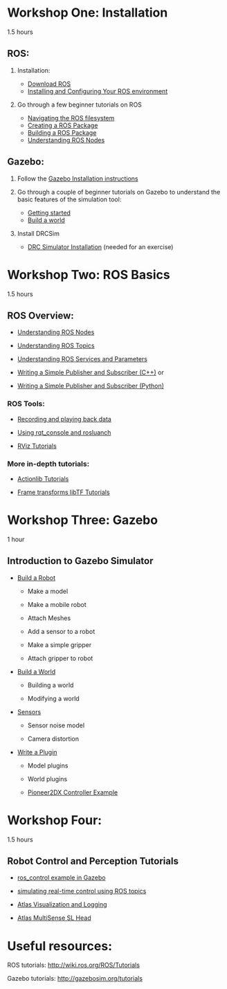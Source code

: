 # Workshop One: Installation
1.5 hours

## ROS: 

1. Installation:
    * [Download ROS](http://wiki.ros.org/ROS/Installation)
    * [Installing and Configuring Your ROS environment](http://wiki.ros.org/ROS/Tutorials/InstallingandConfiguringROSEnvironment)

2. Go through a few beginner tutorials on ROS
    * [Navigating the ROS filesystem](http://wiki.ros.org/ROS/Tutorials/NavigatingTheFilesystem)
    * [Creating a ROS Package](http://wiki.ros.org/ROS/Tutorials/CreatingPackage)
    * [Building a ROS Package](http://wiki.ros.org/ROS/Tutorials/BuildingPackages)
    * [Understanding ROS Nodes](http://wiki.ros.org/ROS/Tutorials/UnderstandingNodes)

## Gazebo: 

1. Follow the [Gazebo Installation instructions](http://gazebosim.org/install)

1. Go through a couple of beginner tutorials on Gazebo to understand the basic features of the simulation tool:

    * [Getting started](http://gazebosim.org/tutorials?tut=quick_start&cat=get_started)
    * [Build a world](http://gazebosim.org/tutorials?tut=build_world&cat=build_world)

1. Install DRCSim

    * [DRC Simulator Installation](http://gazebosim.org/tutorials?tut=drcsim_install&cat=drcsim) (needed for an exercise)


# Workshop Two: ROS Basics
1.5 hours

## ROS Overview:

* [Understanding ROS Nodes](http://wiki.ros.org/ROS/Tutorials/UnderstandingNodes)

* [Understanding ROS Topics](http://wiki.ros.org/ROS/Tutorials/UnderstandingTopics)

* [Understanding ROS Services and Parameters](http://wiki.ros.org/ROS/Tutorials/UnderstandingServicesParams)

* [Writing a Simple Publisher and Subscriber (C++)](http://wiki.ros.org/ROS/Tutorials/WritingPublisherSubscriber%28c%2B%2B%29) or

* [Writing a Simple Publisher and Subscriber (Python)](http://wiki.ros.org/ROS/Tutorials/WritingPublisherSubscriber%28python%29)

### ROS Tools:

* [Recording and playing back data](http://wiki.ros.org/ROS/Tutorials/Recording%20and%20playing%20back%20data)

* [Using rqt_console and rosluanch](http://wiki.ros.org/ROS/Tutorials/UsingRqtconsoleRoslaunch)

* [RViz Tutorials](http://wiki.ros.org/rviz/Tutorials)

### More in-depth tutorials:

* [Actionlib Tutorials ](http://wiki.ros.org/actionlib/Tutorials)

* [Frame transforms libTF Tutorials](http://wiki.ros.org/tf/Tutorials)


# Workshop Three: Gazebo
1 hour

## Introduction to Gazebo Simulator

* [Build a Robot](http://gazebosim.org/tutorials?cat=build_robot)

    * Make a model

    * Make a mobile robot

    * Attach Meshes

    * Add a sensor to a robot

    * Make a simple gripper

    * Attach gripper to robot

* [Build a World](http://gazebosim.org/tutorials?cat=build_world)
  
    * Building a world

    * Modifying a world


* [Sensors](http://gazebosim.org/tutorials?cat=sensors)
  
    * Sensor noise model

    * Camera distortion

* [Write a Plugin](http://gazebosim.org/tutorials?cat=write_plugin)

    * Model plugins

    * World plugins

    * [Pioneer2DX Controller Example](https://bitbucket.org/osrf/huro-cup-spring-school-2015/src/cbb3cdd98f51a9fe958a341533aced404f9c4813/gazebo_tutorials/publisher/?at=default)


# Workshop Four: 
1.5 hours

## Robot Control and Perception Tutorials

* [ros_control example in Gazebo](http://gazebosim.org/tutorials/?tut=ros_control)

* [simulating real-time control using ROS topics](http://gazebosim.org/tutorials?tut=drcsim_control_sync&cat=drcsim)

* [Atlas Visualization and Logging](http://gazebosim.org/tutorials?tut=drcsim_visualization&cat=drcsim)

* [Atlas MultiSense SL Head](http://gazebosim.org/tutorials?tut=drcsim_multisense&cat=drcsim)


Useful resources:
=

ROS tutorials:
http://wiki.ros.org/ROS/Tutorials


Gazebo tutorials:
http://gazebosim.org/tutorials

